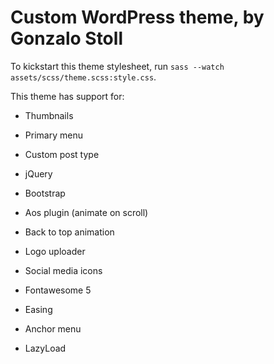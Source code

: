# Custom WordPress theme, by Gonzalo Stoll

To kickstart this theme stylesheet, run `sass --watch assets/scss/theme.scss:style.css`.


This theme has support for:

* Thumbnails

* Primary menu

* Custom post type

* jQuery

* Bootstrap

* Aos plugin (animate on scroll)

* Back to top animation

* Logo uploader

* Social media icons

* Fontawesome 5

* Easing

* Anchor menu

* LazyLoad
